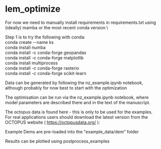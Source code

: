 # lem_optimize
For now we need to manually install requirements in requirements.txt using (ideally) mamba or the most recent conda version \

Step 1 is to try the following with conda: \
    conda create --name ks \
    conda install numba \
    conda install -c conda-forge geopandas \
    conda install -c conda-forge matplotlib \
    conda install multiprocess \
    conda install -c conda-forge rasterio \
    conda install -c conda-forge scikit-learn 

Data can be generated by following the nz_example.ipynb notebook, although probably for now best to start with the optimization

The  optimisation can be run via the nz_example.ipynb notebook, where model parameters are described there and in the text of the manuscript.

The octopus data is found here - this is only to be used for the examples.  For real applications users should download the latest version from the OCTOPUS website ( https://octopusdata.org/ ):

Example Dems are pre-loaded into the "example_data/dem" folder

Results can be plotted using postprocess_examples





